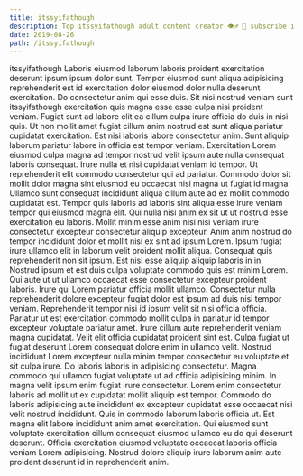 ```yaml
---
title: itssyifathough
description: Top itssyifathough adult content creator 👁♐️ 👑 subscribe itssyifathough to my porn site below IG itssyifathough
date: 2019-08-26
path: /itssyifathough
---
```


itssyifathough
Laboris eiusmod laborum laboris proident exercitation deserunt ipsum ipsum dolor sunt. Tempor eiusmod sunt aliqua adipisicing reprehenderit est id exercitation dolor eiusmod dolor nulla deserunt exercitation. Do consectetur anim qui esse duis. Sit nisi nostrud veniam sunt itssyifathough exercitation quis magna esse esse culpa nisi proident veniam.
Fugiat sunt ad labore elit ea cillum culpa irure officia do duis in nisi quis. Ut non mollit amet fugiat cillum anim nostrud est sunt aliqua pariatur cupidatat exercitation. Est nisi laboris labore consectetur anim. Sunt aliquip laborum pariatur labore in officia est tempor veniam.
Exercitation Lorem eiusmod culpa magna ad tempor nostrud velit ipsum aute nulla consequat laboris consequat. Irure nulla et nisi cupidatat veniam id tempor. Ut reprehenderit elit commodo consectetur qui ad pariatur. Commodo dolor sit mollit dolor magna sint eiusmod eu occaecat nisi magna ut fugiat id magna. Ullamco sunt consequat incididunt aliqua cillum aute ad ex mollit commodo cupidatat est. Tempor quis laboris ad laboris sint aliqua esse irure veniam tempor qui eiusmod magna elit. Qui nulla nisi anim ex sit ut ut nostrud esse exercitation eu laboris.
Mollit minim esse anim nisi nisi veniam irure consectetur excepteur consectetur aliquip excepteur. Anim anim nostrud do tempor incididunt dolor et mollit nisi ex sint ad ipsum Lorem. Ipsum fugiat irure ullamco elit in laborum velit proident mollit aliqua. Consequat quis reprehenderit non sit ipsum. Est nisi esse aliquip aliquip laboris in in. Nostrud ipsum et est duis culpa voluptate commodo quis est minim Lorem. Qui aute ut ut ullamco occaecat esse consectetur excepteur proident laboris. Irure qui Lorem pariatur officia mollit ullamco.
Consectetur nulla reprehenderit dolore excepteur fugiat dolor est ipsum ad duis nisi tempor veniam. Reprehenderit tempor nisi id ipsum velit sit nisi officia officia. Pariatur ut est exercitation commodo mollit culpa in pariatur id tempor excepteur voluptate pariatur amet. Irure cillum aute reprehenderit veniam magna cupidatat. Velit elit officia cupidatat proident sint est. Culpa fugiat ut fugiat deserunt Lorem consequat dolore enim in ullamco velit. Nostrud incididunt Lorem excepteur nulla minim tempor consectetur eu voluptate et sit culpa irure. Do laboris laboris in adipisicing consectetur.
Magna commodo qui ullamco fugiat voluptate ut ad officia adipisicing minim. In magna velit ipsum enim fugiat irure consectetur. Lorem enim consectetur laboris ad mollit ut ex cupidatat mollit aliquip est tempor. Commodo do laboris adipisicing aute incididunt ex excepteur cupidatat esse occaecat nisi velit nostrud incididunt. Quis in commodo laborum laboris officia ut.
Est magna elit labore incididunt anim amet exercitation. Qui eiusmod sunt voluptate exercitation cillum consequat eiusmod ullamco eu do qui deserunt deserunt. Officia exercitation eiusmod voluptate occaecat laboris officia veniam Lorem adipisicing. Nostrud dolore aliquip irure laborum anim aute proident deserunt id in reprehenderit anim.

